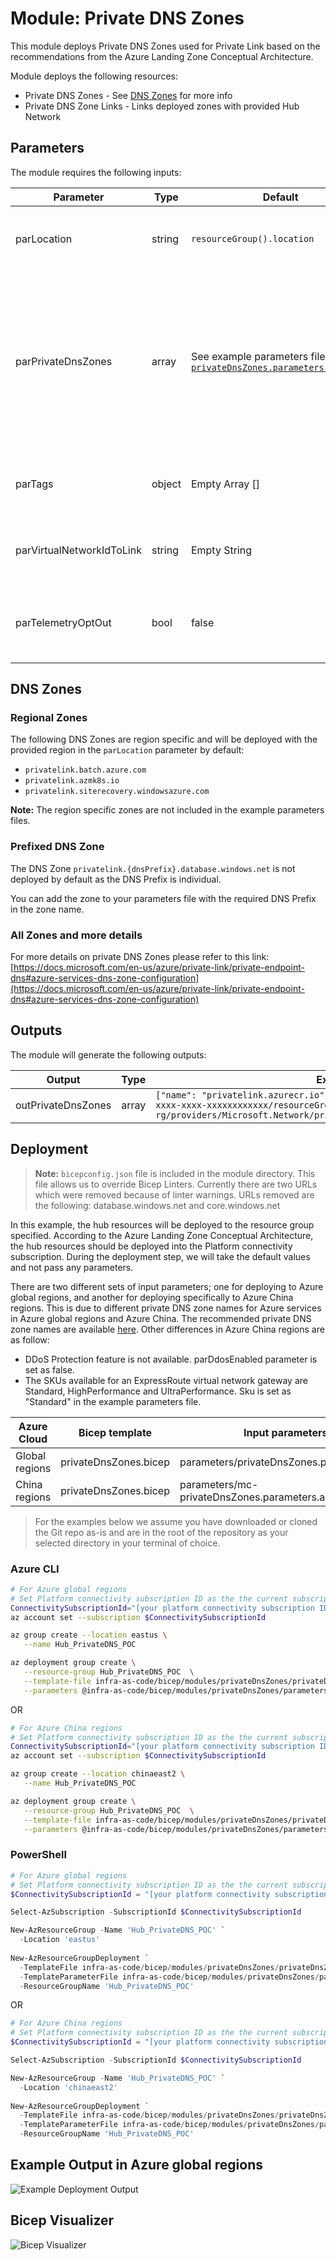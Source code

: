 # Module: Private DNS Zones

This module deploys Private DNS Zones used for Private Link based on the recommendations from the Azure Landing Zone Conceptual Architecture.  

Module deploys the following resources:

- Private DNS Zones - See [DNS Zones](#dns-zones) for more info
- Private DNS Zone Links - Links deployed zones with provided Hub Network

## Parameters

The module requires the following inputs:

 | Parameter                 | Type   | Default                                                                                                          | Description                                                                                                                                    | Requirement                              | Example                                                                                                                                                |
 | ------------------------- | ------ | ---------------------------------------------------------------------------------------------------------------- | ---------------------------------------------------------------------------------------------------------------------------------------------- | ---------------------------------------- | ------------------------------------------------------------------------------------------------------------------------------------------------------ |
 | parLocation               | string | `resourceGroup().location`                                                                                       | The Azure Region to deploy the resources into                                                                                                  | None                                     | `eastus`                                                                                                                                               |
 | parPrivateDnsZones        | array  | See example parameters file [`privateDnsZones.parameters.all.json`](parameters/privateDnsZones.parameters.all.json) | Array of DNS Zones to provision in Hub Virtual Network. Default: All known Azure Private DNS Zones - See [DNS Zones](#dns-zones) for more info | None                                     | See Default                                                                                                                                            |
 | parTags                   | object | Empty Array []                                                                                                   | List of tags (Key Value Pairs) to be applied to resources                                                                                      | None                                     | environment: 'development'                                                                                                                             |
 | parVirtualNetworkIdToLink | string | Empty String                                                                                                     | Resource ID of VNet for Private DNS Zone VNet Links                                                                                            | Valid Resource ID of the Virtual Network | /subscriptions/[your platform connectivity subscription ID]/resourceGroups/Hub_PrivateDNS_POC/providers/Microsoft.Network/virtualNetworks/alz-hub-eastus |
 | parTelemetryOptOut        | bool   | false                                                                                                            | Set Parameter to true to Opt-out of deployment telemetry                                                                                       | None                                     | false                                                                                                                                                  |

## DNS Zones

### Regional Zones

The following DNS Zones are region specific and will be deployed with the provided region in the `parLocation` parameter by default:

- `privatelink.batch.azure.com`
- `privatelink.azmk8s.io`
- `privatelink.siterecovery.windowsazure.com`

**Note:** The region specific zones are not included in the example parameters files.

### Prefixed DNS Zone

The DNS Zone `privatelink.{dnsPrefix}.database.windows.net` is not deployed by default as the DNS Prefix is individual.

You can add the zone to your parameters file with the required DNS Prefix in the zone name.

### All Zones and more details

For more details on private DNS Zones please refer to this link:
[https://docs.microsoft.com/en-us/azure/private-link/private-endpoint-dns#azure-services-dns-zone-configuration](https://docs.microsoft.com/en-us/azure/private-link/private-endpoint-dns#azure-services-dns-zone-configuration)

## Outputs

The module will generate the following outputs:

| Output             | Type  | Example                                                                                                                                                                                                  |
| ------------------ | ----- | -------------------------------------------------------------------------------------------------------------------------------------------------------------------------------------------------------- |
| outPrivateDnsZones | array | `["name": "privatelink.azurecr.io", "id": "/subscriptions/xxxxxxxx-xxxx-xxxx-xxxx-xxxxxxxxxxxx/resourceGroups/net-lz-spk-eastus-rg/providers/Microsoft.Network/privateDnsZones/privatelink.azurecr.io"]` |

## Deployment
> **Note:** `bicepconfig.json` file is included in the module directory.  This file allows us to override Bicep Linters.  Currently there are two URLs which were removed because of linter warnings.  URLs removed are the following: database.windows.net and core.windows.net

In this example, the hub resources will be deployed to the resource group specified. According to the Azure Landing Zone Conceptual Architecture, the hub resources should be deployed into the Platform connectivity subscription. During the deployment step, we will take the default values and not pass any parameters.

There are two different sets of input parameters; one for deploying to Azure global regions, and another for deploying specifically to Azure China regions. This is due to different private DNS zone names for Azure services in Azure global regions and Azure China. The recommended private DNS zone names are available [here](https://docs.microsoft.com/azure/private-link/private-endpoint-dns). Other differences in Azure China regions are as follow:
- DDoS Protection feature is not available. parDdosEnabled parameter is set as false.
- The SKUs available for an ExpressRoute virtual network gateway are Standard, HighPerformance and UltraPerformance. Sku is set as "Standard" in the example parameters file.

 | Azure Cloud    | Bicep template        | Input parameters file                      |
 | -------------- | --------------------- | ------------------------------------------ |
 | Global regions | privateDnsZones.bicep | parameters/privateDnsZones.parameters.all.json    |
 | China regions  | privateDnsZones.bicep | parameters/mc-privateDnsZones.parameters.all.json |

> For the examples below we assume you have downloaded or cloned the Git repo as-is and are in the root of the repository as your selected directory in your terminal of choice.

### Azure CLI
```bash
# For Azure global regions
# Set Platform connectivity subscription ID as the the current subscription 
ConnectivitySubscriptionId="[your platform connectivity subscription ID]"
az account set --subscription $ConnectivitySubscriptionId

az group create --location eastus \
   --name Hub_PrivateDNS_POC

az deployment group create \
   --resource-group Hub_PrivateDNS_POC  \
   --template-file infra-as-code/bicep/modules/privateDnsZones/privateDnsZones.bicep \
   --parameters @infra-as-code/bicep/modules/privateDnsZones/parameters/privateDnsZones.parameters.all.json
```
OR
```bash
# For Azure China regions
# Set Platform connectivity subscription ID as the the current subscription 
ConnectivitySubscriptionId="[your platform connectivity subscription ID]"
az account set --subscription $ConnectivitySubscriptionId

az group create --location chinaeast2 \
   --name Hub_PrivateDNS_POC

az deployment group create \
   --resource-group Hub_PrivateDNS_POC  \
   --template-file infra-as-code/bicep/modules/privateDnsZones/privateDnsZones.bicep \
   --parameters @infra-as-code/bicep/modules/privateDnsZones/parameters/mc-privateDnsZones.parameters.all.json
```

### PowerShell

```powershell
# For Azure global regions
# Set Platform connectivity subscription ID as the the current subscription 
$ConnectivitySubscriptionId = "[your platform connectivity subscription ID]"

Select-AzSubscription -SubscriptionId $ConnectivitySubscriptionId

New-AzResourceGroup -Name 'Hub_PrivateDNS_POC' `
  -Location 'eastus'
  
New-AzResourceGroupDeployment `
  -TemplateFile infra-as-code/bicep/modules/privateDnsZones/privateDnsZones.bicep `
  -TemplateParameterFile infra-as-code/bicep/modules/privateDnsZones/parameters/privateDnsZones.parameters.all.json `
  -ResourceGroupName 'Hub_PrivateDNS_POC'
```
OR
```powershell
# For Azure China regions
# Set Platform connectivity subscription ID as the the current subscription 
$ConnectivitySubscriptionId = "[your platform connectivity subscription ID]"

Select-AzSubscription -SubscriptionId $ConnectivitySubscriptionId

New-AzResourceGroup -Name 'Hub_PrivateDNS_POC' `
  -Location 'chinaeast2'
  
New-AzResourceGroupDeployment `
  -TemplateFile infra-as-code/bicep/modules/privateDnsZones/privateDnsZones.bicep `
  -TemplateParameterFile infra-as-code/bicep/modules/privateDnsZones/parameters/mc-privateDnsZones.parameters.all.json
  -ResourceGroupName 'Hub_PrivateDNS_POC'
```
## Example Output in Azure global regions

![Example Deployment Output](media/exampleDeploymentOutput.png "Example Deployment Output in Azure global regions")

## Bicep Visualizer

![Bicep Visualizer](media/bicepVisualizer.png "Bicep Visualizer")
